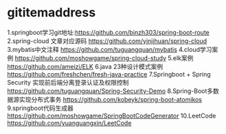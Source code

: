 # gititemaddress

1.springboot学习git地址:https://github.com/binzh303/spring-boot-route
2.spring-cloud 文章对应源码 https://github.com/yinjihuan/spring-cloud
3.mybatis中文注释 https://github.com/tuguangquan/mybatis
4.cloud学习案例 https://github.com/moshowgame/spring-cloud-study
5.elk案例 https://github.com/ameizi/ELK
6.java 23种设计模式案例 https://github.com/freshchen/fresh-java-practice
7.Springboot + Spring Security 实现前后端分离登录认证及权限控制 https://github.com/tuguangquan/Spring-Security-Demo
8.Spring-Boot多数据源实现分布式事务 https://github.com/kobeyk/spring-boot-atomikos
9.springboot代码生成器 https://github.com/moshowgame/SpringBootCodeGenerator
10.LeetCode https://github.com/yuanguangxin/LeetCode
